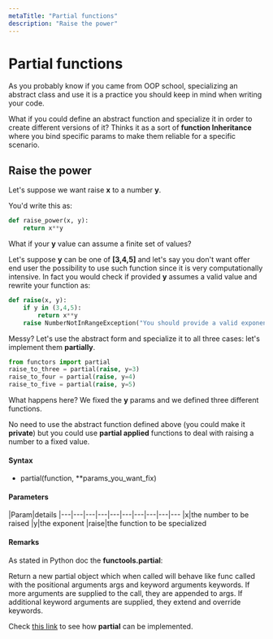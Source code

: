 ```yaml
---
metaTitle: "Partial functions"
description: "Raise the power"
---
```


# Partial functions


As you probably know if you came from OOP school, specializing an abstract class and use it is a practice you should keep in mind when writing your code.

What if you could define an abstract function and specialize it in order to create different versions of it? Thinks it as a sort of **function Inheritance** where you bind specific params to make them reliable for a specific scenario.



## Raise the power


Let's suppose we want raise **x** to a number **y**.

You'd write this as:

```py
def raise_power(x, y):
    return x**y

```

What if your **y** value can assume a finite set of values?

Let's suppose **y** can be one of **[3,4,5]** and let's say you don't want offer end user the possibility to use such function since it is very computationally intensive. In fact you would check if provided **y** assumes a valid value and rewrite your function as:

```py
def raise(x, y):
    if y in (3,4,5):
        return x**y
    raise NumberNotInRangeException("You should provide a valid exponent")

```

Messy?
Let's use the abstract form and specialize it to all three cases: let's implement them **partially**.

```py
from functors import partial
raise_to_three = partial(raise, y=3)
raise_to_four = partial(raise, y=4)
raise_to_five = partial(raise, y=5)

```

What happens here?
We fixed the **y** params and we defined three different functions.

No need to use the abstract function defined above (you could make it **private**) but you could use **partial applied** functions to deal with raising a number to a fixed value.



#### Syntax


- partial(function, **params_you_want_fix)



#### Parameters


|Param|details
|---|---|---|---|---|---|---|---|---|---
|x|the number to be raised
|y|the exponent
|raise|the function to be specialized



#### Remarks


As stated in Python doc the **functools.partial**:

> 
Return a new partial object which when called will behave like func called with the positional arguments args and keyword arguments keywords. If more arguments are supplied to the call, they are appended to args. If additional keyword arguments are supplied, they extend and override keywords.


Check [this link](https://docs.python.org/2/library/functools.html) to see how **partial** can be implemented.

